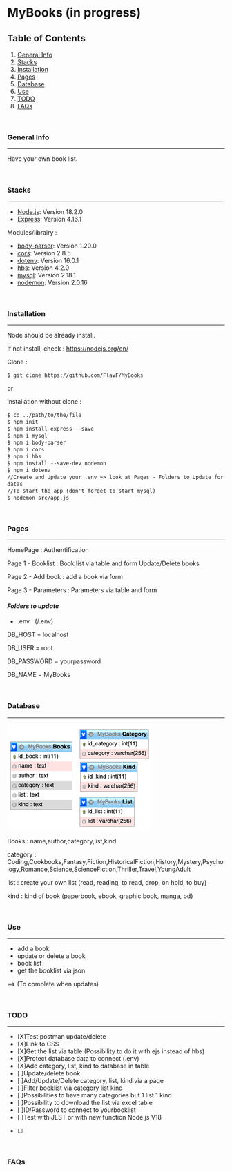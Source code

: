 # MyBooks (in progress)
## Table of Contents
1. [General Info](#general-info)
2. [Stacks](#stacks)
3. [Installation](#installation)
4. [Pages](#pages)
5. [Database](#database)
6. [Use](#use)
7. [TODO](#todo)
8. [FAQs](#faqs)

<br/>

### General Info
---
Have your own book list.

<br/>

### Stacks
---
- [Node.js](https://nodejs.org/en/): Version 18.2.0
- [Express](https://expressjs.com/): Version 4.16.1

Modules/librairy : 
- [body-parser](https://www.npmjs.com/package/body-parser): Version 1.20.0 
- [cors](https://www.npmjs.com/package/cors): Version 2.8.5
- [dotenv](https://www.npmjs.com/package/dotenv): Version 16.0.1
- [hbs](https://www.npmjs.com/package/hbs): Version 4.2.0
- [mysql](https://www.npmjs.com/package/mysql): Version 2.18.1
- [nodemon](https://www.npmjs.com/package/nodemon): Version 2.0.16

<br/>

### Installation
---
Node should be already install.

If not install, check : https://nodejs.org/en/ 

Clone : 
```
$ git clone https://github.com/FlavF/MyBooks
```

or

installation without clone : 

```
$ cd ../path/to/the/file
$ npm init
$ npm install express --save
$ npm i mysql
$ npm i body-parser
$ npm i cors
$ npm i hbs
$ npm install --save-dev nodemon
$ npm i dotenv
//Create and Update your .env => look at Pages - Folders to Update for datas
//To start the app (don't forget to start mysql)
$ nodemon src/app.js
```

<br/>

### Pages
---
HomePage : Authentification

Page 1 - Booklist : Book list via table and form
Update/Delete books

Page 2 - Add book : add a book via form

Page 3 - Parameters : Parameters via table and form



#### *Folders to update*
- .env : (/.env)

DB_HOST = localhost

DB_USER = root

DB_PASSWORD = yourpassword

DB_NAME = MyBooks

<br/>

### Database
---
![Image text](/ViewDatabase.png)

Books : name,author,category,list,kind

category : Coding,Cookbooks,Fantasy,Fiction,HistoricalFiction,History,Mystery,Psychology,Romance,Science,ScienceFiction,Thriller,Travel,YoungAdult

list : create your own list (read, reading, to read, drop, on hold, to buy)

kind : kind of book (paperbook, ebook, graphic book, manga, bd)


<br/>

### Use
---
- add a book
- update or delete a book
- book list
- get the booklist via json

==> (To complete when updates)

<br/>

### TODO
---
- [X]Test postman update/delete
- [X]Link to CSS
- [X]Get the list via table (Possibility to do it with ejs instead of hbs)
- [X]Protect database data to connect (.env)
- [X]Add category, list, kind to database in table
- [ ]Update/delete book
- [ ]Add/Update/Delete category, list, kind via a page
- [ ]Filter booklist via category list kind
- [ ]Possibilities to have many categories but 1 list 1 kind
- [ ]Possibility to download the list via excel table
- [ ]ID/Password to connect to yourbooklist
- [ ]Test with JEST or with new function Node.js V18
- [ ]

<br/>

### FAQs




